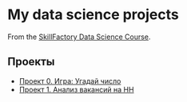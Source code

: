 # My data science projects
From the [SkillFactory Data Science Course](https://lms.skillfactory.ru/courses/course-v1:SkillFactory+DSPR-2.0+14JULY2021/course/).

## Проекты

* [Проект 0. Игра: Угадай число](https://github.com/0upsz/sf_data_science/tree/master/project_0)
* [Проект 1. Анализ вакансий на HH](https://github.com/0upsz/sf_data_science/tree/master/project_1)
